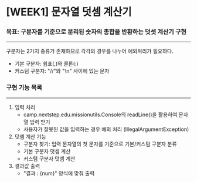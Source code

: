 # [WEEK1] 문자열 덧셈 계산기
### 목표: 구분자를 기준으로 분리된 숫자의 총합을 반환하는 덧셋 계산기 구현

---
구분자는 2가지 종류가 존재하므로 각각의 경우를 나누어 예외처리가 필요하다.
* 기본 구분자: 쉼표(,)와 콜론(:)
* 커스텀 구분자: "//"와 "\n" 사이에 있는 문자

### 구현 기능 목록

---
1. 입력 처리
    * camp.nextstep.edu.missionutils.Console의 readLine()을 활용하여 문자열 입력 받기
    * 사용자가 잘못된 값을 입력하는 경우 예외 처리 (IllegalArgumentException)
2. 덧셈 계산 기능
    * 구분자 찾기: 입력 문자열의 첫 문자를 기준으로 기본/커스텀 구분자 분류
    * 기본 구분자 덧셈 계산
    * 커스텀 구분자 덧셈 계산
3. 결과값 출력
    * "결과 : {num}" 양식에 맞춰 출력


